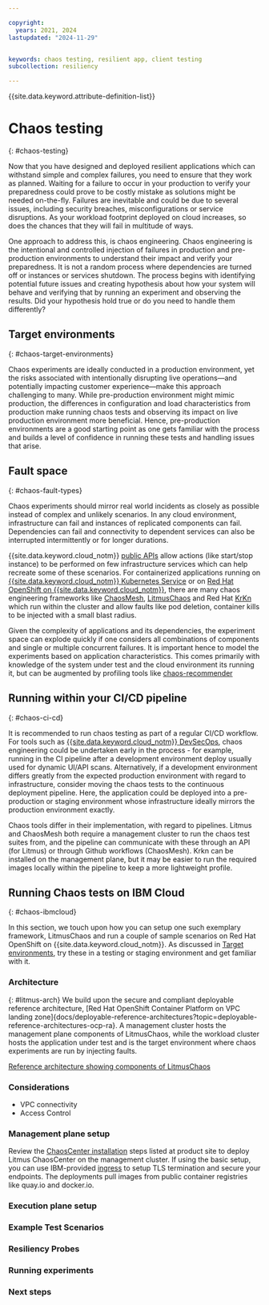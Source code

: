 ```yaml
---

copyright:
  years: 2021, 2024
lastupdated: "2024-11-29"


keywords: chaos testing, resilient app, client testing
subcollection: resiliency

---
```


{{site.data.keyword.attribute-definition-list}}

# Chaos testing
{: #chaos-testing}

Now that you have designed and deployed resilient applications which can withstand simple and complex failures, you need to ensure that they work as planned. Waiting for a failure to occur in your production to verify your preparedness could prove to be costly mistake as solutions might be needed on-the-fly. Failures are inevitable and could be due to several issues, including security breaches, misconfigurations or service disruptions. As your workload footprint deployed on cloud increases, so does the chances that they will fail in multitude of ways. 

One approach to address this, is chaos engineering. Chaos engineering is the intentional and controlled injection of failures in production and pre-production environments to understand their impact and verify your preparedness. It is not a random process where dependencies are turned off or instances or services shutdown. The process begins with identifying potential future issues and creating hypothesis about how your system will behave and verifying that by running an experiment and observing the results. Did your hypothesis hold true or do you need to handle them differently?

## Target environments
{: #chaos-target-environments}

Chaos experiments are ideally conducted in a production environment, yet the risks associated with intentionally disrupting live operations—and potentially impacting customer experience—make this approach challenging to many. While pre-production environment might mimic production, the differences in configuration and load characteristics from production make running chaos tests and observing its impact on live production environment more beneficial. Hence, pre-production environments are a good starting point as one gets familiar with the process and builds a level of confidence in running these tests and handling issues that arise. 

## Fault space
{: #chaos-fault-types}

Chaos experiments should mirror real world incidents as closely as possible instead of complex and unlikely scenarios. In any cloud environment, infrastructure can fail and instances of replicated components can fail. Dependencies can fail and connectivity to dependent services can also be interrupted intermittently or for longer durations.

{{site.data.keyword.cloud_notm}} [public APIs](/docs?tab=api-docs) allow actions (like start/stop instance) to be performed on few infrastructure services which can help recreate some of these scenarios. For containerized applications running on [{{site.data.keyword.cloud_notm}} Kubernetes Service](/docs/containers) or on [Red Hat OpenShift on {{site.data.keyword.cloud_notm}}](/docs/openshift), there are many chaos engineering frameworks like [ChaosMesh](https://chaos-mesh.org), [LitmusChaos](https://litmuschaos.io) and Red Hat [KrKn](https://krkn-chaos.github.io/krkn/) which run within the cluster and allow faults like pod deletion, container kills to be injected with a small blast radius.

Given the complexity of applications and its dependencies, the experiment space can explode quickly if one considers all combinations of components and single or multiple concurrent failures. It is important hence to model the experiments based on application characteristics. This comes primarily with knowledge of the system under test and the cloud environment its running it, but can be augmented by profiling tools like [chaos-recommender](https://github.com/redhat-chaos/krkn/tree/main/utils/chaos_recommender)


## Running within your CI/CD pipeline
{: #chaos-ci-cd}

It is recommended to run chaos testing as part of a regular CI/CD workflow. For tools such as [{{site.data.keyword.cloud_notm}} DevSecOps](https://cloud.ibm.com/docs/devsecops), chaos engineering could be undertaken early in the process - for example, running in the CI pipeline after a development environment deploy usually used for dynamic UI/API scans. Alternatively, if a development environment differs greatly from the expected production environment with regard to infrastructure, consider moving the chaos tests to the continuous deployment pipeline. Here, the application could be deployed into a pre-production or staging environment whose infrastructure ideally mirrors the production environment exactly.

Chaos tools differ in their implementation, with regard to pipelines. Litmus and ChaosMesh both require a management cluster to run the chaos test suites from, and the pipeline can communicate with these through an API (for Litmus) or through Github workflows (ChaosMesh). Krkn can be installed on the management plane, but it may be easier to run the required images locally within the pipeline to keep a more lightweight profile.

[//]: # "Regardless of which tool is chosen to perform chaos testing, it is recommended to try the chaos-recommender tool mentioned previously in order to determine which tests/experiments should be prioritized. "
[//]: # "If using Litmus, [litmusctl](https://docs.litmuschaos.io/docs/litmusctl/installation) should be used to automate the creation and running of chaos experiments."
[//]: # "Be wary of chaos experiments exiting early, as they could leave the target application in a bad state. For example, a network deny policy could remain in the event of the corresponding chaos experiment failing and not recovering the correct infrastructure configuration. "

## Running Chaos tests on IBM Cloud
{: #chaos-ibmcloud} 

In this section, we touch upon how you can setup one such exemplary framework, LitmusChaos and run a couple of sample scenarios on Red Hat OpenShift on {{site.data.keyword.cloud_notm}}. As discussed in  [Target environments](#chaos-target-environments), try these in a testing or staging environment and get familiar with it.

### Architecture
{: #litmus-arch}
We build upon the secure and compliant deployable reference architecture, [Red Hat OpenShift Container Platform on VPC landing zone]{docs/deployable-reference-architectures?topic=deployable-reference-architectures-ocp-ra}. A management cluster hosts the management plane components of LitmusChaos, while the workload cluster hosts the application under test and is the target environment where chaos experiments are run by injecting faults.

[Reference architecture showing components of LitmusChaos](images/chaos-roks-arch.drawio.svg)

### Considerations
* VPC connectivity
* Access Control

### Management plane setup
Review the [ChaosCenter installation](https://docs.litmuschaos.io/docs/getting-started/installation/) steps listed at product site to deploy Litmus ChaosCenter on the management cluster. If using the basic setup, you can use IBM-provided [ingress](docs/containers?topic=containers-managed-ingress-about) to setup TLS termination and secure your endpoints. The deployments pull images from public container registries like quay.io and docker.io. 


### Execution plane setup

### Example Test Scenarios

### Resiliency Probes  

### Running experiments

### Next steps
